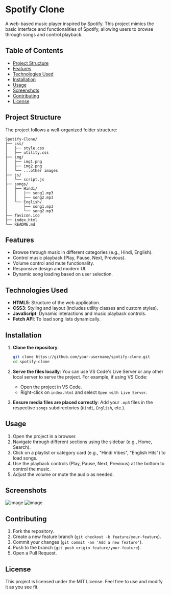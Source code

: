 # Spotify Clone

A web-based music player inspired by Spotify. This project mimics the basic interface and functionalities of Spotify, allowing users to browse through songs and control playback.

## Table of Contents
- [Project Structure](#project-structure)
- [Features](#features)
- [Technologies Used](#technologies-used)
- [Installation](#installation)
- [Usage](#usage)
- [Screenshots](#screenshots)
- [Contributing](#contributing)
- [License](#license)

## Project Structure
The project follows a well-organized folder structure:

```
Spotify-Clone/
├── css/
│   ├── style.css
│   ├── utility.css
├── img/
│   ├── img1.png
│   ├── img2.png
│   └── ...other images
├── js/
│   └── script.js
├── songs/
│   ├── Hindi/
│   │   ├── song1.mp3
│   │   ├── song2.mp3
│   └── English/
│       ├── song1.mp3
│       └── song2.mp3
├── favicon.ico
├── index.html
└── README.md
```

## Features
- Browse through music in different categories (e.g., Hindi, English).
- Control music playback (Play, Pause, Next, Previous).
- Volume control and mute functionality.
- Responsive design and modern UI.
- Dynamic song loading based on user selection.

## Technologies Used
- **HTML5**: Structure of the web application.
- **CSS3**: Styling and layout (includes utility classes and custom styles).
- **JavaScript**: Dynamic interactions and music playback controls.
- **Fetch API**: To load song lists dynamically.

## Installation

1. **Clone the repository**:
   ```bash
   git clone https://github.com/your-username/spotify-clone.git
   cd spotify-clone
   ```

2. **Serve the files locally**:
   You can use VS Code's Live Server or any other local server to serve the project. For example, if using VS Code:
   - Open the project in VS Code.
   - Right-click on `index.html` and select `Open with Live Server`.

3. **Ensure media files are placed correctly**:
   Add your `.mp3` files in the respective `songs` subdirectories (`Hindi`, `English`, etc.).

## Usage

1. Open the project in a browser.
2. Navigate through different sections using the sidebar (e.g., Home, Search).
3. Click on a playlist or category card (e.g., "Hindi Vibes", "English Hits") to load songs.
4. Use the playback controls (Play, Pause, Next, Previous) at the bottom to control the music.
5. Adjust the volume or mute the audio as needed.

## Screenshots
![image](https://github.com/user-attachments/assets/d42d329b-a0d8-4c35-9ba5-37f849a47b4f)
![image](https://github.com/user-attachments/assets/88206fc5-3982-4333-8dfa-91415f680991)


## Contributing

1. Fork the repository.
2. Create a new feature branch (`git checkout -b feature/your-feature`).
3. Commit your changes (`git commit -am 'Add a new feature'`).
4. Push to the branch (`git push origin feature/your-feature`).
5. Open a Pull Request.

## License
This project is licensed under the MIT License. Feel free to use and modify it as you see fit.
```

